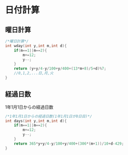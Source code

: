 # 日付計算
## 曜日計算
```cpp
/*曜日計算*/
int wday(int y,int m,int d){
    if(m==1||m==2){
        m+=12;
        y--;
    }
    return (y+y/4-y/100+y/400+(13*m+8)/5+d)%7;
    //0,1,2,...日,月,火
}
```
## 経過日数
1年1月1日からの経過日数
```cpp
/*1年1月1日からの経過日数(1年1月1日が0日目)*/
int days(int y,int m,int d){
    if(m==1||m==2){
        m+=12;
        y--;
    }
    return 365*y+y/4-y/100+y/400+(306*(m+1))/10+d-429;
}
```
